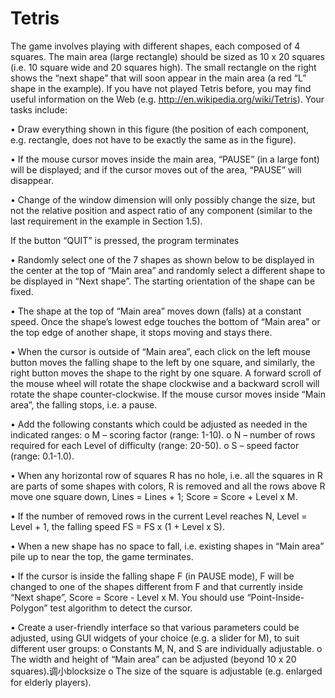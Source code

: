 # Tetris

The game involves playing with different shapes, each composed of 4 squares. The main area (large rectangle) should be sized as 10 x 20 squares (i.e. 10 square wide and 20 squares high). The small rectangle on the right shows the “next shape” that will soon appear in the main area (a red “L” shape in the example). If you have not played Tetris before, you may find useful information on the Web (e.g. http://en.wikipedia.org/wiki/Tetris). Your tasks include:

•	Draw everything shown in this figure (the position of each component, e.g. rectangle, does not have to be exactly the same as in the figure).

•	If the mouse cursor moves inside the main area, “PAUSE” (in a large font) will be displayed; and if the cursor moves out of the area, “PAUSE” will disappear.

•	Change of the window dimension will only possibly change the size, but not the relative position and aspect ratio of any component (similar to the last requirement in the example in Section 1.5).

If the button “QUIT” is pressed, the program terminates 

•	Randomly select one of the 7 shapes as shown below to be displayed in the center at the top of “Main area” and randomly select a different shape to be displayed in “Next shape”. The starting orientation of the shape can be fixed.

•	The shape at the top of “Main area” moves down (falls) at a constant speed. Once the shape’s lowest edge touches the bottom of “Main area” or the top edge of another shape, it stops moving and stays there.

•	When the cursor is outside of “Main area”, each click on the left mouse button moves the falling shape to the left by one square, and similarly, the right button moves the shape to the right by one square. A forward scroll of the mouse wheel will rotate the shape clockwise and a backward scroll will rotate the shape counter-clockwise. If the mouse cursor moves inside “Main area”, the falling stops, i.e. a pause.

•	Add the following constants which could be adjusted as needed in the indicated ranges: 
o	M – scoring factor (range: 1-10).
o	N – number of rows required for each Level of difficulty (range: 20-50).
o	S – speed factor (range: 0.1-1.0).

•	When any horizontal row of squares R has no hole, i.e. all the squares in R are parts of some shapes with colors, R is removed and all the rows above R move one square down, Lines = Lines + 1; Score = Score + Level x M. 

•	If the number of removed rows in the current Level reaches N, Level = Level + 1, the falling speed FS = FS x (1 + Level  x S).

•	When a new shape has no space to fall, i.e. existing shapes in “Main area” pile up to near the top, the game terminates.

•	If the cursor is inside the falling shape F (in PAUSE mode), F will be changed to one of the shapes different from F and that currently inside “Next shape”, Score = Score - Level  x M. You should use “Point-Inside-Polygon” test algorithm to detect the cursor.

•	Create a user-friendly interface so that various parameters could be adjusted, using GUI widgets of your choice (e.g. a slider for M), to suit different user groups:
o	Constants M, N, and S are individually adjustable.
o	The width and height of “Main area” can be adjusted (beyond 10 x 20 squares).调小blocksize
o	The size of the square is adjustable (e.g. enlarged for elderly players).
